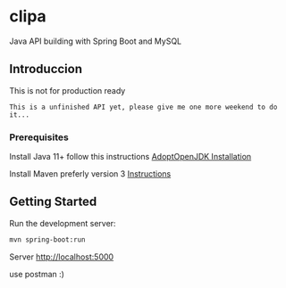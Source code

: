 # clipa
Java API building with Spring Boot and MySQL

## Introduccion 

This is not for production ready

`This is a unfinished API yet, please give me one more weekend to do it...`

### Prerequisites

Install Java 11+ follow this instructions [AdoptOpenJDK Installation](https://adoptopenjdk.net/installation.html)

Install Maven preferly version 3 [Instructions](https://maven.apache.org/install.html)

## Getting Started

Run the development server:

```bash
mvn spring-boot:run
```

Server [http://localhost:5000](http://localhost:5000)

use postman :)
